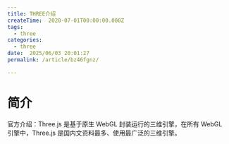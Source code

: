 ```yaml
---
title: THREE介绍
createTime:  2020-07-01T00:00:00.000Z
tags:
  - three
categories:
  - three
date:  2025/06/03 20:01:27
permalink: /article/bz46fgnz/

---
```


# 简介

官方介绍：Three.js 是基于原生 WebGL 封装运行的三维引擎，在所有 WebGL 引擎中，Three.js 是国内文资料最多、使用最广泛的三维引擎。</br>
